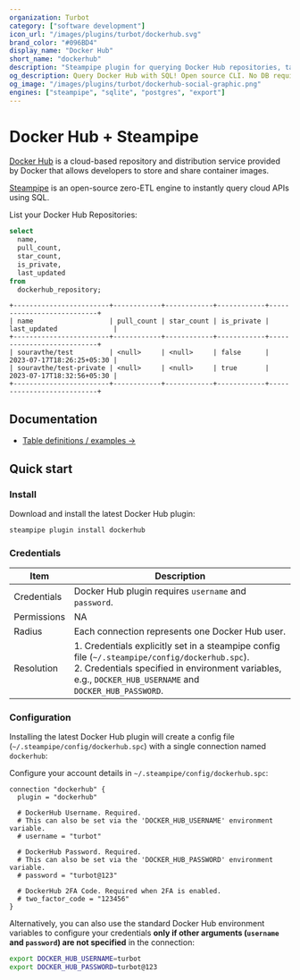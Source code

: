 ```yaml
---
organization: Turbot
category: ["software development"]
icon_url: "/images/plugins/turbot/dockerhub.svg"
brand_color: "#096BD4"
display_name: "Docker Hub"
short_name: "dockerhub"
description: "Steampipe plugin for querying Docker Hub repositories, tags and other resources."
og_description: Query Docker Hub with SQL! Open source CLI. No DB required.
og_image: "/images/plugins/turbot/dockerhub-social-graphic.png"
engines: ["steampipe", "sqlite", "postgres", "export"]
---
```


# Docker Hub + Steampipe

[Docker Hub](https://hub.docker.com/) is a cloud-based repository and distribution service provided by Docker that allows developers to store and share container images.

[Steampipe](https://steampipe.io) is an open-source zero-ETL engine to instantly query cloud APIs using SQL.

List your Docker Hub Repositories:

```sql
select
  name,
  pull_count,
  star_count,
  is_private,
  last_updated
from
  dockerhub_repository;
```

```
+------------------------+------------+------------+------------+---------------------------+
| name                   | pull_count | star_count | is_private | last_updated              |
+------------------------+------------+------------+------------+---------------------------+
| souravthe/test         | <null>     | <null>     | false      | 2023-07-17T18:26:25+05:30 |
| souravthe/test-private | <null>     | <null>     | true       | 2023-07-17T18:32:56+05:30 |
+------------------------+------------+------------+------------+---------------------------+
```

## Documentation

- [Table definitions / examples →](https://hub.steampipe.io/plugins/turbot/dockerhub/tables)

## Quick start

### Install

Download and install the latest Docker Hub plugin:

```sh
steampipe plugin install dockerhub
```

### Credentials

| Item | Description                                                                                                                                                                                              |
| ---- |----------------------------------------------------------------------------------------------------------------------------------------------------------------------------------------------------------|
| Credentials | Docker Hub plugin requires `username` and `password`.                                                                                               |
| Permissions | NA                                                              |
| Radius      | Each connection represents one Docker Hub user. |                                                                    |
| Resolution  | 1. Credentials explicitly set in a steampipe config file (`~/.steampipe/config/dockerhub.spc`).<br />2. Credentials specified in environment variables, e.g., `DOCKER_HUB_USERNAME` and `DOCKER_HUB_PASSWORD`. |

### Configuration

Installing the latest Docker Hub plugin will create a config file (`~/.steampipe/config/dockerhub.spc`) with a single connection named `dockerhub`:

Configure your account details in `~/.steampipe/config/dockerhub.spc`:

```hcl
connection "dockerhub" {
  plugin = "dockerhub"

  # DockerHub Username. Required.
  # This can also be set via the 'DOCKER_HUB_USERNAME' environment variable.
  # username = "turbot"

  # DockerHub Password. Required.
  # This can also be set via the 'DOCKER_HUB_PASSWORD' environment variable.
  # password = "turbot@123"

  # DockerHub 2FA Code. Required when 2FA is enabled.
  # two_factor_code = "123456"
}
```

Alternatively, you can also use the standard Docker Hub environment variables to configure your credentials **only if other arguments (`username` and `password`) are not specified** in the connection:

```sh
export DOCKER_HUB_USERNAME=turbot
export DOCKER_HUB_PASSWORD=turbot@123
```


